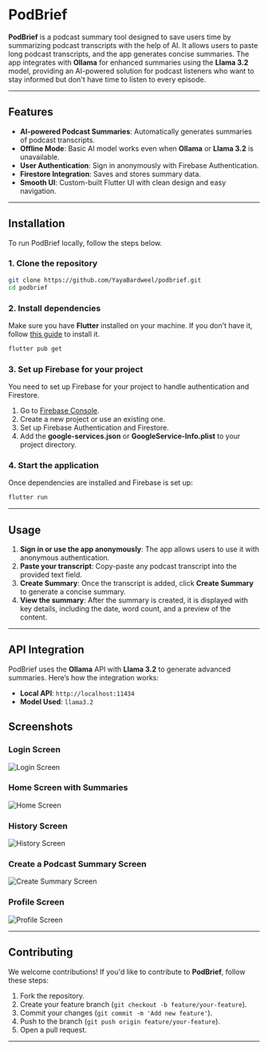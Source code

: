 
# PodBrief

**PodBrief** is a podcast summary tool designed to save users time by summarizing podcast transcripts with the help of AI. It allows users to paste long podcast transcripts, and the app generates concise summaries. The app integrates with **Ollama** for enhanced summaries using the **Llama 3.2** model, providing an AI-powered solution for podcast listeners who want to stay informed but don't have time to listen to every episode.

---

## Features

* **AI-powered Podcast Summaries**: Automatically generates summaries of podcast transcripts.
* **Offline Mode**: Basic AI model works even when **Ollama** or **Llama 3.2** is unavailable.
* **User Authentication**: Sign in anonymously with Firebase Authentication.
* **Firestore Integration**: Saves and stores summary data.
* **Smooth UI**: Custom-built Flutter UI with clean design and easy navigation.

---

## Installation

To run PodBrief locally, follow the steps below.

### 1. Clone the repository

```bash
git clone https://github.com/YayaBardweel/podbrief.git
cd podbrief
```

### 2. Install dependencies

Make sure you have **Flutter** installed on your machine. If you don't have it, follow [this guide](https://flutter.dev/docs/get-started/install) to install it.

```bash
flutter pub get
```

### 3. Set up Firebase for your project

You need to set up Firebase for your project to handle authentication and Firestore.

1. Go to [Firebase Console](https://console.firebase.google.com/).
2. Create a new project or use an existing one.
3. Set up Firebase Authentication and Firestore.
4. Add the **google-services.json** or **GoogleService-Info.plist** to your project directory.

### 4. Start the application

Once dependencies are installed and Firebase is set up:

```bash
flutter run
```

---

## Usage

1. **Sign in or use the app anonymously**: The app allows users to use it with anonymous authentication.
2. **Paste your transcript**: Copy-paste any podcast transcript into the provided text field.
3. **Create Summary**: Once the transcript is added, click **Create Summary** to generate a concise summary.
4. **View the summary**: After the summary is created, it is displayed with key details, including the date, word count, and a preview of the content.

---

## API Integration

PodBrief uses the **Ollama** API with **Llama 3.2** to generate advanced summaries. Here’s how the integration works:

* **Local API**: `http://localhost:11434`
* **Model Used**: `llama3.2`

## Screenshots

### Login Screen
![Login Screen](assets/images/1.png)

### Home Screen with Summaries
![Home Screen](assets/images/2.png)

### History Screen
![History Screen](assets/images/3.png)

### Create a Podcast Summary Screen
![Create Summary Screen](assets/images/4.png)

### Profile Screen
![Profile Screen](assets/images/5.png)

---

## Contributing

We welcome contributions! If you'd like to contribute to **PodBrief**, follow these steps:

1. Fork the repository.
2. Create your feature branch (`git checkout -b feature/your-feature`).
3. Commit your changes (`git commit -m 'Add new feature'`).
4. Push to the branch (`git push origin feature/your-feature`).
5. Open a pull request.

---


